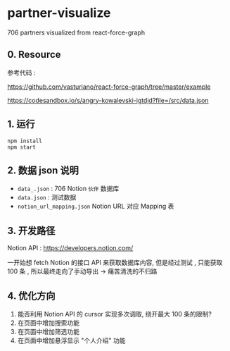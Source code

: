 # partner-visualize
706 partners visualized from react-force-graph



##  0. Resource

参考代码 : 

https://github.com/vasturiano/react-force-graph/tree/master/example

https://codesandbox.io/s/angry-kowalevski-igtdjd?file=/src/data.json



## 1. 运行

```
npm install
npm start
```



## 2. 数据 json 说明

- `data_.json`  : 706 Notion `伙伴` 数据库
- `data.json` : 测试数据
- `notion_url_mapping.json`  Notion URL 对应 Mapping 表



## 3. 开发路径

Notion API : https://developers.notion.com/

一开始想 fetch Notion 的接口 API 来获取数据库内容, 但是经过测试 , 只能获取 100 条 , 所以最终走向了手动导出 -> 痛苦清洗的不归路



## 4. 优化方向

1. 能否利用 Notion API 的 cursor 实现多次调取, 绕开最大 100 条的限制?
2. 在页面中增加搜索功能
3. 在页面中增加筛选功能
4. 在页面中增加悬浮显示 "个人介绍" 功能



